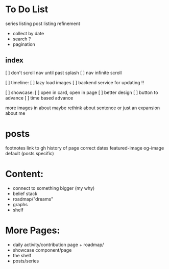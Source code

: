 # To Do List 

series listing
post listing refinement
- collect by date
- search ?
- pagination

## index
[ ] don't scroll nav until past splash
[ ] nav infinite scroll

[ ] timeline:
	[ ] lazy load images
	[ ] backend service for updating !!

[ ] showcase:
	[ ] open in card, open in page
	[ ] better design
	[ ] button to advance
	[ ] time based advance

more images in about
maybe rethink about sentence or just an expansion about me

# posts
footnotes
link to gh history of page
correct dates
featured-image
og-image default (posts specific)

# Content:
- connect to something bigger (my why)
- belief stack
- roadmap/"dreams"
- graphs
- shelf

# More Pages:
- daily activity/contribution page + roadmap/
- showcase component/page
- the shelf
- posts/series